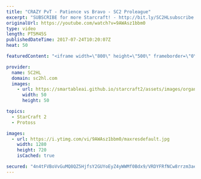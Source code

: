 ```yaml
---
title: "CRAZY PvT - Patience vs Bravo - SC2 Proleague"
excerpt: "SUBSCRIBE for more Starcraft! - http://bit.ly/SC2HLsubscribe  ► http://bit.ly/Divisionzero  -  Division Zero has the BEST gaming gear! Support SC2HL & Check them out!  ► http://bit.ly/Chairs4gaming  -  Get $20 discount and at Chairs4Gaming using code \"SC2HL\"   Crazy Protoss vs Terran between Patience"
originalUrl: https://youtube.com/watch?v=9AWAsz1bbm0
type: video
length: PT5M45S
publishedDateTime: 2017-07-24T10:20:07Z
heat: 50

featuredContent: "<iframe width=\"800\" height=\"500\" frameborder=\"0\" src=\"https://www.youtube.com/embed/9AWAsz1bbm0\" allow=\"accelerometer; autoplay; encrypted-media; gyroscope; picture-in-picture\" allowfullscreen></iframe>"

provider:
  name: SC2HL
  domain: sc2hl.com
  images:
    - url: https://smartableai.github.io/starcraft2/assets/images/organizations/sc2hl.com-50x50.jpg
      width: 50
      height: 50

topics:
  - StarCraft 2
  - Protoss

images:
  - url: https://i.ytimg.com/vi/9AWAsz1bbm0/maxresdefault.jpg
    width: 1280
    height: 720
    isCached: true

secured: "4n4tFVBoVvGuMQ8QZ5HjfsY2GUYoEyZ4yWWMf0Bdx9/VRDYFRfNCw8rrzm3aesDhfP4J8n2xpswEJ4HgwR790U5pY2RhNKNWPkB7b3Xriv5Bf1AZsiIGMm2gi6N35TXOUNQBlx02us0GQoZntzfKcFrYkv/ECz8t/Vuspo7oxavCZ9AMgz4qTKRlGgrpxffbl9qmlHuacH/lEv4tLI2gP1ghLHKYwjTVUq6fbslwF6gRBjD3FWBGSorrEk46pC8JRBUKIa428xnu76fRV/CfT8BzZKh9cJReY0Z7VN18P56Vs1/S2oVBzhlT3BvLIvH8oo87TNovtZYEI99yWJ0DelO1wPbeCJNPXaiqhkupRRopUbnvEn5ZQ5lt8fRZxLW8+XPBzYKX1alZpE8Um1PXWDUvX1xuHInbyMhNpcy+WCs=;PtgEZgeqIq1qg/+VIbL4yQ=="
---
```


